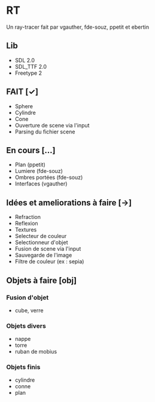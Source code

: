 # RT
Un ray-tracer fait par vgauther, fde-souz, ppetit et ebertin

## Lib
- SDL 2.0
- SDL_TTF 2.0
- Freetype 2

## FAIT [✓]
- Sphere
- Cylindre
- Cone
- Ouverture de scene via l'input
- Parsing du fichier scene

## En cours [...]
- Plan (ppetit)
- Lumiere (fde-souz)
- Ombres portées (fde-souz)
- Interfaces (vgauther)

## Idées et ameliorations à faire [->]
- Refraction
- Reflexion
- Textures
- Selecteur de couleur
- Selectionneur d'objet
- Fusion de scene via l'input
- Sauvegarde de l'image 
- Filtre de couleur (ex : sepia)

## Objets à faire [obj]
### Fusion d'objet
- cube, verre
### Objets divers
- nappe
- torre
- ruban de mobius
### Objets finis
- cylindre 
- conne
- plan

